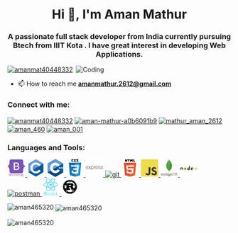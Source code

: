 <h1 align="center">Hi 👋, I'm Aman Mathur</h1>
<h3 align="center">A passionate full stack developer from India currently pursuing Btech from IIIT Kota . I have great interest in developing Web Applications.</h3>
<img align="right" alt="Coding" width="350" src="https://c.tenor.com/qJ5evVs-_uUAAAAC/coding.gif">
<p align="left"> <a href="https://twitter.com/amanmat40448332" target="blank"><img src="https://img.shields.io/twitter/follow/amanmat40448332?logo=twitter&style=for-the-badge" alt="amanmat40448332" /></a> </p>

- 📫 How to reach me **amanmathur.2612@gmail.com**

<h3 align="left">Connect with me:</h3>
<p align="left">
<a href="https://twitter.com/amanmat40448332" target="blank"><img align="center" src="https://raw.githubusercontent.com/rahuldkjain/github-profile-readme-generator/master/src/images/icons/Social/twitter.svg" alt="amanmat40448332" height="30" width="40" /></a>
<a href="https://linkedin.com/in/aman-mathur-a0b6091b9" target="blank"><img align="center" src="https://raw.githubusercontent.com/rahuldkjain/github-profile-readme-generator/master/src/images/icons/Social/linked-in-alt.svg" alt="aman-mathur-a0b6091b9" height="30" width="40" /></a>
<a href="https://instagram.com/mathur_aman_2612" target="blank"><img align="center" src="https://raw.githubusercontent.com/rahuldkjain/github-profile-readme-generator/master/src/images/icons/Social/instagram.svg" alt="mathur_aman_2612" height="30" width="40" /></a>
<a href="https://www.codechef.com/users/aman_460" target="blank"><img align="center" src="https://cdn.jsdelivr.net/npm/simple-icons@3.1.0/icons/codechef.svg" alt="aman_460" height="30" width="40" /></a>
<a href="https://codeforces.com/profile/aman_001" target="blank"><img align="center" src="https://raw.githubusercontent.com/rahuldkjain/github-profile-readme-generator/master/src/images/icons/Social/codeforces.svg" alt="aman_001" height="30" width="40" /></a>
</p>

<h3 align="left">Languages and Tools:</h3>
<p align="left"> <a href="https://getbootstrap.com" target="_blank" rel="noreferrer"> <img src="https://raw.githubusercontent.com/devicons/devicon/master/icons/bootstrap/bootstrap-plain-wordmark.svg" alt="bootstrap" width="40" height="40"/> </a> <a href="https://www.cprogramming.com/" target="_blank" rel="noreferrer"> <img src="https://raw.githubusercontent.com/devicons/devicon/master/icons/c/c-original.svg" alt="c" width="40" height="40"/> </a> <a href="https://www.w3schools.com/cpp/" target="_blank" rel="noreferrer"> <img src="https://raw.githubusercontent.com/devicons/devicon/master/icons/cplusplus/cplusplus-original.svg" alt="cplusplus" width="40" height="40"/> </a> <a href="https://www.w3schools.com/css/" target="_blank" rel="noreferrer"> <img src="https://raw.githubusercontent.com/devicons/devicon/master/icons/css3/css3-original-wordmark.svg" alt="css3" width="40" height="40"/> </a> <a href="https://expressjs.com" target="_blank" rel="noreferrer"> <img src="https://raw.githubusercontent.com/devicons/devicon/master/icons/express/express-original-wordmark.svg" alt="express" width="40" height="40"/> </a> <a href="https://git-scm.com/" target="_blank" rel="noreferrer"> <img src="https://www.vectorlogo.zone/logos/git-scm/git-scm-icon.svg" alt="git" width="40" height="40"/> </a> <a href="https://www.w3.org/html/" target="_blank" rel="noreferrer"> <img src="https://raw.githubusercontent.com/devicons/devicon/master/icons/html5/html5-original-wordmark.svg" alt="html5" width="40" height="40"/> </a> <a href="https://developer.mozilla.org/en-US/docs/Web/JavaScript" target="_blank" rel="noreferrer"> <img src="https://raw.githubusercontent.com/devicons/devicon/master/icons/javascript/javascript-original.svg" alt="javascript" width="40" height="40"/> </a> <a href="https://www.mongodb.com/" target="_blank" rel="noreferrer"> <img src="https://raw.githubusercontent.com/devicons/devicon/master/icons/mongodb/mongodb-original-wordmark.svg" alt="mongodb" width="40" height="40"/> </a> <a href="https://nodejs.org" target="_blank" rel="noreferrer"> <img src="https://raw.githubusercontent.com/devicons/devicon/master/icons/nodejs/nodejs-original-wordmark.svg" alt="nodejs" width="40" height="40"/> </a> <a href="https://postman.com" target="_blank" rel="noreferrer"> <img src="https://www.vectorlogo.zone/logos/getpostman/getpostman-icon.svg" alt="postman" width="40" height="40"/> </a> <a href="https://reactjs.org/" target="_blank" rel="noreferrer"> <img src="https://raw.githubusercontent.com/devicons/devicon/master/icons/react/react-original-wordmark.svg" alt="react" width="40" height="40"/> </a> <a href="https://www.rust-lang.org" target="_blank" rel="noreferrer"> <img src="https://raw.githubusercontent.com/devicons/devicon/master/icons/rust/rust-plain.svg" alt="rust" width="40" height="40"/> </a> </p>

<p><img align="left" src="https://github-readme-stats.vercel.app/api/top-langs?username=aman465320&show_icons=true&locale=en&layout=compact" alt="aman465320" /></p>

<p>&nbsp;<img align="center" src="https://github-readme-stats.vercel.app/api?username=aman465320&show_icons=true&locale=en" alt="aman465320" /></p>

<p><img align="center" src="https://github-readme-streak-stats.herokuapp.com/?user=aman465320&" alt="aman465320" /></p>
